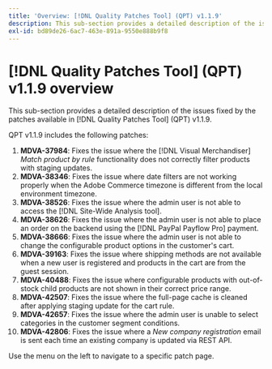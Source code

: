 ```yaml
---
title: 'Overview: [!DNL Quality Patches Tool] (QPT) v1.1.9'
description: This sub-section provides a detailed description of the issues fixed by the patches available in [!DNL Quality Patches Tool] (QPT) v1.1.9.
exl-id: bd89de26-6ac7-463e-891a-9550e888b9f8
---
```

# [!DNL Quality Patches Tool] (QPT) v1.1.9 overview

This sub-section provides a detailed description of the issues fixed by the patches available in [!DNL Quality Patches Tool] (QPT) v1.1.9.

QPT v1.1.9 includes the following patches:

1. **MDVA-37984**: Fixes the issue where the [!DNL Visual Merchandiser] *Match product by rule* functionality does not correctly filter products with staging updates.
1. **MDVA-38346**: Fixes the issue where date filters are not working properly when the Adobe Commerce timezone is different from the local environment timezone.
1. **MDVA-38526**: Fixes the issue where the admin user is not able to access the [!DNL Site-Wide Analysis tool].
1. **MDVA-38626**: Fixes the issue where the admin user is not able to place an order on the backend using the [!DNL PayPal Payflow Pro] payment.
1. **MDVA-38666**: Fixes the issue where the admin user is not able to change the configurable product options in the customer's cart.
1. **MDVA-39163**: Fixes the issue where shipping methods are not available when a new user is registered and products in the cart are from the guest session.
1. **MDVA-40488**: Fixes the issue where configurable products with out-of-stock child products are not shown in their correct price range.
1. **MDVA-42507**: Fixes the issue where the full-page cache is cleaned after applying staging update for the cart rule.
1. **MDVA-42657**: Fixes the issue where the admin user is unable to select categories in the customer segment conditions.
1. **MDVA-42806**: Fixes the issue where a *New company registration* email is sent each time an existing company is updated via REST API.

Use the menu on the left to navigate to a specific patch page.
